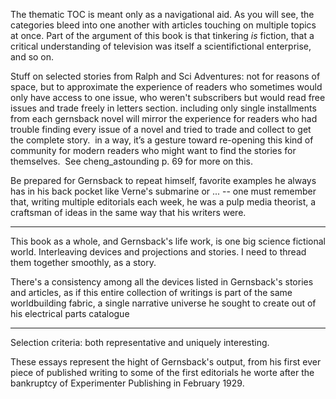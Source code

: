 The thematic TOC is meant only as a navigational aid. As you will see, the categories bleed into one another with articles touching on multiple topics at once. Part of the argument of this book is that tinkering *is* fiction, that a critical understanding of television was itself a scientifictional enterprise, and so on.

Stuff on selected stories from Ralph and Sci Adventures: not for reasons of space, but to approximate the experience of readers who sometimes would only have access to one issue, who weren't subscribers but would read free issues and trade freely in letters section.  including only single installments from each gernsback novel will mirror the experience for readers who had trouble finding every issue of a novel and tried to trade and collect to get the complete story.  in a way, it’s a gesture toward re-opening this kind of community for modern readers who might want to find the stories for themselves.  See cheng_astounding p. 69 for more on this.

Be prepared for Gernsback to repeat himself, favorite examples he always has in his back pocket like Verne's submarine or ... -- one must remember that, writing multiple editorials each week, he was a pulp media theorist, a craftsman of ideas in the same way that his writers were.

* * * * * * * * * * * * 

This book as a whole, and Gernsback's life work, is one big science fictional world. Interleaving devices and projections and stories. I need to thread them together smoothly, as a story.

There's a consistency among all the devices listed in Gernsback's stories and articles, as if this entire collection of writings is part of the same worldbuilding fabric, a single narrative universe he sought to create out of his electrical parts catalogue

* * * * * * 

Selection criteria:  both representative and uniquely interesting.

These essays represent the hight of Gernsback's output, from his first ever piece of published writing to some of the first editorials he worte after the bankruptcy of Experimenter Publishing in February 1929.
